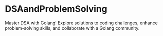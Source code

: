 # DSAandProblemSolving
Master DSA with Golang! Explore solutions to coding challenges, enhance problem-solving skills, and collaborate with a Golang community.
